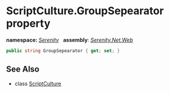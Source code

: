 # ScriptCulture.GroupSepearator property
**namespace:** *[Serenity](../../README.md#serenity-namespace)*   **assembly**: *[Serenity.Net.Web](../../README.md)*

```csharp
public string GroupSepearator { get; set; }
```

## See Also

* class [ScriptCulture](../ScriptCulture.md)